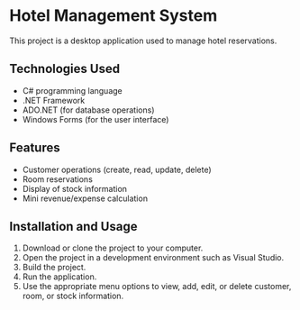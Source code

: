 # Hotel Management System

This project is a desktop application used to manage hotel reservations.

## Technologies Used

- C# programming language
- .NET Framework
- ADO.NET (for database operations)
- Windows Forms (for the user interface)

## Features

- Customer operations (create, read, update, delete)
- Room reservations
- Display of stock information
- Mini revenue/expense calculation

## Installation and Usage

1. Download or clone the project to your computer.
2. Open the project in a development environment such as Visual Studio.
3. Build the project.
4. Run the application.
5. Use the appropriate menu options to view, add, edit, or delete customer, room, or stock information.


